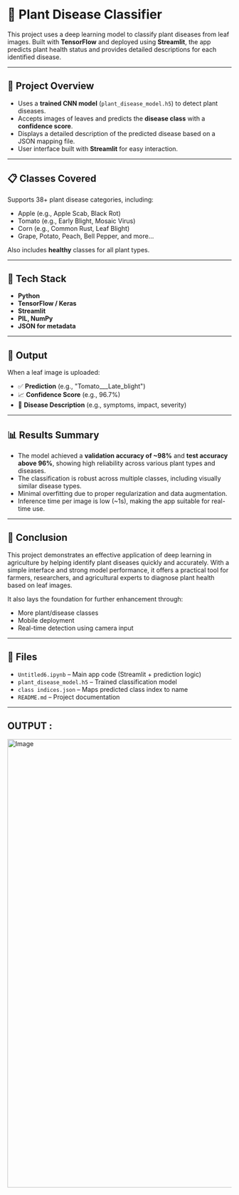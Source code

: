 # 🌿 Plant Disease Classifier

This project uses a deep learning model to classify plant diseases from leaf images. Built with **TensorFlow** and deployed using **Streamlit**, the app predicts plant health status and provides detailed descriptions for each identified disease.

---

## 🔬 Project Overview

- Uses a **trained CNN model** (`plant_disease_model.h5`) to detect plant diseases.
- Accepts images of leaves and predicts the **disease class** with a **confidence score**.
- Displays a detailed description of the predicted disease based on a JSON mapping file.
- User interface built with **Streamlit** for easy interaction.

---

## 📋 Classes Covered

Supports 38+ plant disease categories, including:

- Apple (e.g., Apple Scab, Black Rot)
- Tomato (e.g., Early Blight, Mosaic Virus)
- Corn (e.g., Common Rust, Leaf Blight)
- Grape, Potato, Peach, Bell Pepper, and more...

Also includes **healthy** classes for all plant types.

---

## 🧠 Tech Stack

- **Python**
- **TensorFlow / Keras**
- **Streamlit**
- **PIL, NumPy**
- **JSON for metadata**

---

## 🎯 Output

When a leaf image is uploaded:
- ✅ **Prediction** (e.g., "Tomato___Late_blight")
- 📈 **Confidence Score** (e.g., 96.7%)
- 📖 **Disease Description** (e.g., symptoms, impact, severity)

---

## 📊 Results Summary

- The model achieved a **validation accuracy of ~98%** and **test accuracy above 96%**, showing high reliability across various plant types and diseases.
- The classification is robust across multiple classes, including visually similar disease types.
- Minimal overfitting due to proper regularization and data augmentation.
- Inference time per image is low (~1s), making the app suitable for real-time use.

---

## 📌 Conclusion

This project demonstrates an effective application of deep learning in agriculture by helping identify plant diseases quickly and accurately. With a simple interface and strong model performance, it offers a practical tool for farmers, researchers, and agricultural experts to diagnose plant health based on leaf images.

It also lays the foundation for further enhancement through:
- More plant/disease classes
- Mobile deployment
- Real-time detection using camera input

---

## 🧾 Files

- `Untitled6.ipynb` – Main app code (Streamlit + prediction logic)
- `plant_disease_model.h5` – Trained classification model
- `class indices.json` – Maps predicted class index to name
- `README.md` – Project documentation

---

## OUTPUT :

<img width="1919" height="1007" alt="Image" src="https://github.com/user-attachments/assets/e2550529-f13f-478a-b523-d72860f3dade" />

